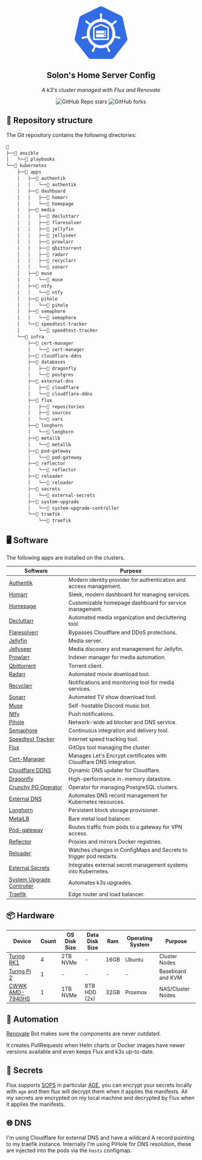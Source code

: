 <div align="center">

<img src="https://raw.githubusercontent.com/auricom/home-ops/main/docs/src/assets/logo.png" align="center" width="144px" height="144px"/>

## Solon's Home Server Config

_A k3's cluster managed with Flux and Renovate_

</div>

<div align="center">

![GitHub Repo stars](https://img.shields.io/github/stars/1Solon/Home-Server-Configuration?style=for-the-badge)
![GitHub forks](https://img.shields.io/github/forks/1Solon/Home-Server-Configuration?style=for-the-badge)

</div>

## 📂 Repository structure

The Git repository contains the following directories:

```sh
📁
├──📁 ansible
│   └──📁 playbooks
└──📁 kubernetes
    ├──📁 apps
    │   ├──📁 authentik
    │   │   └──📁 authentik
    │   ├──📁 dashboard
    │   │   ├──📁 homarr
    │   │   └──📁 homepage
    │   ├──📁 media
    │   │   ├──📁 decluttarr
    │   │   ├──📁 flaresolver
    │   │   ├──📁 jellyfin
    │   │   ├──📁 jellyseer
    │   │   ├──📁 prowlarr
    │   │   ├──📁 qbittorrent
    │   │   ├──📁 radarr
    │   │   ├──📁 recyclarr
    │   │   └──📁 sonarr
    │   ├──📁 muse
    │   │   └──📁 muse
    │   ├──📁 ntfy
    │   │   └──📁 ntfy
    │   ├──📁 pihole
    │   │   └──📁 pihole
    │   ├──📁 semaphore
    │   │   └──📁 semaphore
    │   └──📁 speedtest-tracker
    │       └──📁 speedtest-tracker
    └──📁 infra
        ├──📁 cert-manager
        │   └──📁 cert-manager
        ├──📁 cloudflare-ddns
        ├──📁 databases
        │   ├──📁 dragonfly
        │   └──📁 postgres
        ├──📁 external-dns
        │   ├──📁 cloudflare
        │   └──📁 cloudflare-ddns
        ├──📁 flux
        │   ├──📁 repositories
        │   ├──📁 sources
        │   └──📁 vars
        ├──📁 longhorn
        │   └──📁 longhorn
        ├──📁 metallb
        │   └──📁 metallb
        ├──📁 pod-gateway
        │   └──📁 pod-gateway
        ├──📁 reflector
        │   └──📁 reflector
        ├──📁 reloader
        │   └──📁 reloader
        ├──📁 secrets
        │   └──📁 external-secrets
        ├──📁 system-upgrade
        │   └──📁 system-upgrade-controller
        └──📁 traefik
            └──📁 traefik
```

## 🖥️ Software

The following apps are installed on the clusters.

| Software                                                                            | Purpose                                                             |
| ----------------------------------------------------------------------------------- | ------------------------------------------------------------------- |
| [Authentik](https://goauthentik.io)                                                 | Modern identity provider for authentication and access management.  |
| [Homarr](https://github.com/ajnart/homarr)                                          | Sleek, modern dashboard for managing services.                      |
| [Homepage](https://github.com/gethomepage/homepage)                                 | Customizable homepage dashboard for service management.             |
| [Decluttarr](https://github.com/ManiMatter/decluttarr)                              | Automated media organization and decluttering tool.                 |
| [Flaresolverr](https://github.com/FlareSolverr/FlareSolverr)                        | Bypasses Cloudflare and DDoS protections.                           |
| [Jellyfin](https://jellyfin.org)                                                    | Media server.                                                       |
| [Jellyseer](https://github.com/Fallenbagel/jellyseerr)                              | Media discovery and management for Jellyfin.                        |
| [Prowlarr](https://github.com/Prowlarr/Prowlarr)                                    | Indexer manager for media automation.                               |
| [Qbittorrent](https://www.qbittorrent.org)                                          | Torrent client.                                                     |
| [Radarr](https://radarr.video)                                                      | Automated movie download tool.                                      |
| [Recyclarr](https://github.com/recyclarr/recyclarr)                                 | Notifications and monitoring tool for media services.               |
| [Sonarr](https://sonarr.tv)                                                         | Automated TV show download tool.                                    |
| [Muse](https://github.com/codetheweb/muse)                                          | Self-hostable Discord music bot.                                    |
| [Ntfy](https://ntfy.sh)                                                             | Push notifications.                                                 |
| [Pihole](https://pi-hole.net)                                                       | Network-wide ad blocker and DNS service.                            |
| [Semaphore](https://semaphoreci.com)                                                | Continuous integration and delivery tool.                           |
| [Speedtest Tracker](https://github.com/sivel/speedtest-tracker)                     | Internet speed tracking tool.                                       |
| [Flux](https://fluxcd.io)                                                           | GitOps tool managing the cluster.                                   |
| [Cert-Manager](https://cert-manager.io)                                             | Manages Let's Encrypt certificates with Cloudflare DNS integration. |
| [Cloudflare DDNS](https://github.com/wouterdebie/cloudflare-ddns)                   | Dynamic DNS updater for Cloudflare.                                 |
| [Dragonfly](https://dragonflydb.io)                                                 | High-performance in-memory datastore.                               |
| [Crunchy PG Operator](https://github.com/CrunchyData/postgres-operator)             | Operator for managing PostgreSQL clusters.                          |
| [External DNS](https://github.com/kubernetes-sigs/external-dns)                     | Automates DNS record management for Kubernetes resources.           |
| [Longhorn](https://longhorn.io)                                                     | Persistent block storage provisioner.                               |
| [MetalLB](https://metallb.universe.tf)                                              | Bare metal load balancer.                                           |
| [Pod-gateway](https://github.com/angelnu/pod-gateway)                               | Routes traffic from pods to a gateway for VPN access.               |
| [Reflector](https://github.com/werwolfby/reflector)                                 | Proxies and mirrors Docker registries.                              |
| [Reloader](https://github.com/stakater/Reloader)                                    | Watches changes in ConfigMaps and Secrets to trigger pod restarts.  |
| [External Secrets](https://github.com/external-secrets/kubernetes-external-secrets) | Integrates external secret management systems into Kubernetes.      |
| [System Upgrade Controller](https://github.com/rancher/system-upgrade-controller)   | Automates k3s upgrades.                                             |
| [Traefik](https://traefik.io)                                                       | Edge router and load balancer.                                      |

## 📦 Hardware

| Device                                                                                       | Count | OS Disk Size | Data Disk Size | Ram  | Operating System | Purpose           |
| -------------------------------------------------------------------------------------------- | ----- | ------------ | -------------- | ---- | ---------------- | ----------------- |
| [Turing RK1](https://turingpi.com/product/turing-rk1/?attribute_ram=16+GB)                   | 4     | 2TB NVMe     | -              | 16GB | Ubuntu           | Cluster Nodes     |
| [Turing Pi 2](https://turingpi.com/product/turing-pi-2-5/)                                   | 1     | -            | -              | -    | -                | Baseboard and KVM |
| [CWWK AMD-7940HS](https://www.amazon.com/CWWK-NAS-display-network-motherboard/dp/B0D5M2M3Y5) | 1     | 1TB NVMe     | 8TB HDD (2x)   | 32GB | Proxmox          | NAS/Cluster Nodes |

## 🤖 Automation

[Renovate](https://www.whitesourcesoftware.com/free-developer-tools/renovate) Bot makes sure the components are never outdated.

It creates PullRequests when Helm charts or Docker images have newer versions available and even keeps Flux and k3s up-to-date.

## 📝 Secrets

Flux supports [SOPS](https://github.com/getsops/sops) in particular [AGE](https://github.com/FiloSottile/age), you can encrypt your secrets locally with `age` and then flux will decrypt them when it applies the manifests. All my secrets are encrypted on my local machine and decrypted by Flux when it applies the manifests.

## 🌐 DNS

I'm using Cloudflare for external DNS and have a wildcard A record pointing to my traefik instance. Internally I'm using PiHole for DNS resolution, these are injected into the pods via the `hosts` configmap.

